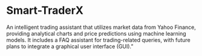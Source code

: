# Smart-TraderX
An intelligent trading assistant that utilizes market data from Yahoo Finance, providing analytical charts and price predictions using machine learning models. It includes a FAQ assistant for trading-related queries, with future plans to integrate a graphical user interface (GUI).”
